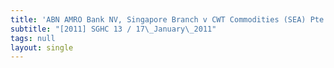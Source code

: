 ```yaml
---
title: 'ABN AMRO Bank NV, Singapore Branch v CWT Commodities (SEA) Pte Ltd'
subtitle: "[2011] SGHC 13 / 17\_January\_2011"
tags: null
layout: single
---
```


